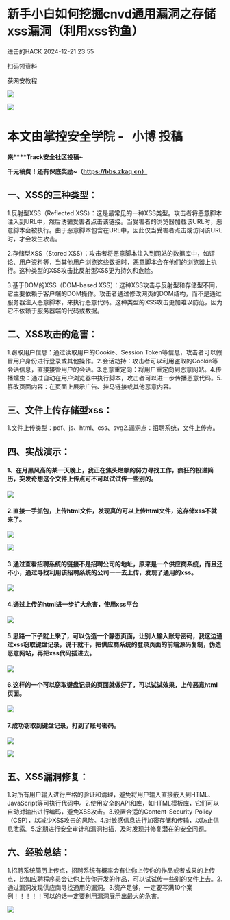 #  新手小白如何挖掘cnvd通用漏洞之存储xss漏洞（利用xss钓鱼）   
 进击的HACK   2024-12-21 23:55  
  
扫码领资料  
  
获网安教程  
  
![](https://mmbiz.qpic.cn/sz_mmbiz_png/BwqHlJ29vcrpvQG1VKMy1AQ1oVvUSeZYhLRYCeiaa3KSFkibg5xRjLlkwfIe7loMVfGuINInDQTVa4BibicW0iaTsKw/640?wx_fmt=other&from=appmsg&wxfrom=5&wx_lazy=1&wx_co=1&tp=webp "")  
  
  
![](https://mmbiz.qpic.cn/mmbiz_png/b96CibCt70iaaJcib7FH02wTKvoHALAMw4fchVnBLMw4kTQ7B9oUy0RGfiacu34QEZgDpfia0sVmWrHcDZCV1Na5wDQ/640?wx_fmt=other&wxfrom=5&wx_lazy=1&wx_co=1&tp=webp "")  
  
  
# 本文由掌控安全学院 -   小博 投稿  
  
**来****Track安全社区投稿~**  
  
**千元稿费！还有保底奖励~（https://bbs.zkaq.cn）**  
## 一、XSS的三种类型：  
  
1.反射型XSS（Reflected XSS）：这是最常见的一种XSS类型。攻击者将恶意脚本注入到URL中，然后诱骗受害者点击该链接。当受害者的浏览器加载该URL时，恶意脚本会被执行。由于恶意脚本包含在URL中，因此仅当受害者点击或访问该URL时，才会发生攻击。  
  
2.存储型XSS（Stored XSS）：攻击者将恶意脚本注入到网站的数据库中，如评论、用户资料等，当其他用户浏览这些数据时，恶意脚本会在他们的浏览器上执行。这种类型的XSS攻击比反射型XSS更为持久和危险。  
  
3.基于DOM的XSS（DOM-based XSS）：这种XSS攻击与反射型和存储型不同，它主要依赖于客户端的DOM操作。攻击者通过修改网页的DOM结构，而不是通过服务器注入恶意脚本，来执行恶意代码。这种类型的XSS攻击更加难以防范，因为它不依赖于服务器端的代码或数据。  
## 二、XSS攻击的危害：  
  
1.窃取用户信息：通过读取用户的Cookie、Session Token等信息，攻击者可以假冒用户身份进行登录或其他操作。2.会话劫持：攻击者可以利用盗取的Cookie等会话信息，直接接管用户的会话。3.恶意重定向：将用户重定向到恶意网站。4.传播蠕虫：通过自动在用户浏览器中执行脚本，攻击者可以进一步传播恶意代码。5.篡改页面内容：在页面上展示广告、挂马链接或其他恶意内容。  
## 三、文件上传存储型xss：  
  
1.文件上传类型：pdf、js、html、css、svg2.漏洞点：招聘系统，文件上传点。  
## 四、实战演示：  
#### 1、在月黑风高的某一天晚上，我正在焦头烂额的努力寻找工作，疯狂的投递简历，突发奇想这个文件上传点可不可以试试传一些别的。  
  
![](https://mmbiz.qpic.cn/sz_mmbiz_png/BwqHlJ29vcqhAic6ad7ID9FE1x2MDx2TlbGYiceAYm9q0ibGC4rLY8xp2icPR4yNdBnyKzEnO7H1mnpZktfO650jsQ/640?wx_fmt=png&from=appmsg "")  
#### 2.直接一手抓包，上传html文件，发现真的可以上传html文件，这存储xss不就来了。  
  
![](https://mmbiz.qpic.cn/sz_mmbiz_png/BwqHlJ29vcqhAic6ad7ID9FE1x2MDx2TllNP4liasEDicicdkPllfOB6JL9EuuCAOibGnnACekxvGaaeLW4q4zcBJBg/640?wx_fmt=png&from=appmsg "")  
  
![](https://mmbiz.qpic.cn/sz_mmbiz_png/BwqHlJ29vcqhAic6ad7ID9FE1x2MDx2TlQUFibxuPyS2Budbic4dyrpqZpUHtibbcDEcCHl7nmBdWFVbAI7qBQtXUw/640?wx_fmt=png&from=appmsg "")  
#### 3.通过查看招聘系统的链接不是招聘公司的地址，原来是一个供应商系统，而且还不小，通过寻找利用该招聘系统的公司一一去上传，发现了通用的xss。  
  
![](https://mmbiz.qpic.cn/sz_mmbiz_png/BwqHlJ29vcqhAic6ad7ID9FE1x2MDx2TlR5MhZyMtVPQollhtWf6GTTjZBgmp4ldm8jGFGNOw2Ff4QbOIf7ibsZA/640?wx_fmt=png&from=appmsg "")  
#### 4.通过上传的html进一步扩大危害，使用xss平台  
  
![](https://mmbiz.qpic.cn/sz_mmbiz_png/BwqHlJ29vcqhAic6ad7ID9FE1x2MDx2TlmHqibelsSWuNZHZDmLC8L1g1icjCuNKrvUeAAK6grNcwQib4yKUiaHPOJQ/640?wx_fmt=png&from=appmsg "")  
#### 5.思路一下子就上来了，可以伪造一个静态页面，让别人输入账号密码，我这边通过xss窃取键盘记录，说干就干，把供应商系统的登录页面的前端源码复制，伪造恶意网站，再把xss代码插进去。  
  
![](https://mmbiz.qpic.cn/sz_mmbiz_png/BwqHlJ29vcqhAic6ad7ID9FE1x2MDx2Tl11RnAWNzPdYF5M1EwS25poibgTKzqabLGxul3ibaIrtiaVHicLnuGJy7ug/640?wx_fmt=png&from=appmsg "")  
#### 6.这样的一个可以窃取键盘记录的页面就做好了，可以试试效果，上传恶意html页面。  
  
![](https://mmbiz.qpic.cn/sz_mmbiz_png/BwqHlJ29vcqhAic6ad7ID9FE1x2MDx2TlHjbo2iazZAbVLokiafgkh5a790fbe5SzSLTPcC3yibQAkZiaGdaTIjSPeg/640?wx_fmt=png&from=appmsg "")  
#### 7.成功窃取到键盘记录，打到了账号密码。  
  
![](https://mmbiz.qpic.cn/sz_mmbiz_png/BwqHlJ29vcqhAic6ad7ID9FE1x2MDx2TliaxVGvQ5icMydx0OofIoe6o4EoX6eOQcTcD4RgLZZZTFYtibGjV5IHTkw/640?wx_fmt=png&from=appmsg "")  
  
![](https://mmbiz.qpic.cn/sz_mmbiz_png/BwqHlJ29vcqhAic6ad7ID9FE1x2MDx2TlJvkwr1kltfM14VhDOYbQtv3jWaJ4iciaRrSK9iajiczD0Tus37lPJmgtew/640?wx_fmt=png&from=appmsg "")  
## 五、XSS漏洞修复：  
  
1.对所有用户输入进行严格的验证和清理，避免将用户输入直接嵌入到HTML、JavaScript等可执行代码中。2.使用安全的API和库，如HTML模板库，它们可以自动对输出进行编码，避免XSS攻击。3.设置合适的Content-Security-Policy（CSP），以减少XSS攻击的风险。4.对敏感信息进行加密存储和传输，以防止信息泄露。5.定期进行安全审计和漏洞扫描，及时发现并修复潜在的安全问题。  
## 六、经验总结：  
  
1.招聘系统简历上传点，招聘系统有概率会有让你上传你的作品或者成果的上传点，比如应聘程序员会让你上传你开发的作品，可以试试传一些别的文件上去。2.通过漏洞发现供应商寻找通用的漏洞。3.资产足够，一定要写满10个案例！！！！！可以的话一定要利用漏洞展示出最大的危害。  
  
![](https://mmbiz.qpic.cn/sz_mmbiz_png/BwqHlJ29vcqhAic6ad7ID9FE1x2MDx2Tl4L5ic5TXeibglWwlLn0qCkNDtBohTYdGj99ib8w9Nic5b81BzVib6ibc5Jug/640?wx_fmt=png&from=appmsg "")  
```
```  
  
